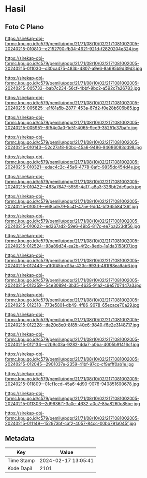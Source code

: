 # Hasil

## Foto C Plano

https://sirekap-obj-formc.kpu.go.id/c579/pemilu/pdpr/21/71/08/10/02/2171081002005-20240215-010810--c2152790-fb34-4621-921d-f2820204e324.jpg

https://sirekap-obj-formc.kpu.go.id/c579/pemilu/pdpr/21/71/08/10/02/2171081002005-20240215-011030--c30ca475-483b-4807-a9e6-8a695b9d39d3.jpg

https://sirekap-obj-formc.kpu.go.id/c579/pemilu/pdpr/21/71/08/10/02/2171081002005-20240215-005733--bab7c234-56cf-4bbf-9bc2-a592c7a26783.jpg

https://sirekap-obj-formc.kpu.go.id/c579/pemilu/pdpr/21/71/08/10/02/2171081002005-20240215-005825--e1f81a5b-2877-453a-87d2-f0e28b606b85.jpg

https://sirekap-obj-formc.kpu.go.id/c579/pemilu/pdpr/21/71/08/10/02/2171081002005-20240215-005951--8f54c0a0-1c51-4065-9ce9-35251c37bafc.jpg

https://sirekap-obj-formc.kpu.go.id/c579/pemilu/pdpr/21/71/08/10/02/2171081002005-20240215-010143--52c27af8-90bc-45a6-9486-94686083dd98.jpg

https://sirekap-obj-formc.kpu.go.id/c579/pemilu/pdpr/21/71/08/10/02/2171081002005-20240215-010321--edac4c2c-45a6-4778-8afc-9835dc454d4e.jpg

https://sirekap-obj-formc.kpu.go.id/c579/pemilu/pdpr/21/71/08/10/02/2171081002005-20240215-010422--463a7647-5959-4a17-a8a3-326bb2de9acb.jpg

https://sirekap-obj-formc.kpu.go.id/c579/pemilu/pdpr/21/71/08/10/02/2171081002005-20240215-010519--e68cde79-5c41-475e-9dd4-bf365584f36f.jpg

https://sirekap-obj-formc.kpu.go.id/c579/pemilu/pdpr/21/71/08/10/02/2171081002005-20240215-010622--ed367ad2-59e6-49b5-817c-ee7ba223df56.jpg

https://sirekap-obj-formc.kpu.go.id/c579/pemilu/pdpr/21/71/08/10/02/2171081002005-20240215-012524--93a89d34-ea2b-4f2c-8edb-1a1da3153f07.jpg

https://sirekap-obj-formc.kpu.go.id/c579/pemilu/pdpr/21/71/08/10/02/2171081002005-20240215-012443--a1f0f45b-d15a-423c-993d-481f88ea9ab6.jpg

https://sirekap-obj-formc.kpu.go.id/c579/pemilu/pdpr/21/71/08/10/02/2171081002005-20240215-012359--54e30894-3b35-4635-91a2-c9e5707447a3.jpg

https://sirekap-obj-formc.kpu.go.id/c579/pemilu/pdpr/21/71/08/10/02/2171081002005-20240215-012318--773e5801-db49-4f86-9678-65ecace70a29.jpg

https://sirekap-obj-formc.kpu.go.id/c579/pemilu/pdpr/21/71/08/10/02/2171081002005-20240215-012228--da20c8e0-8f85-40c6-9840-f6e2e3148717.jpg

https://sirekap-obj-formc.kpu.go.id/c579/pemilu/pdpr/21/71/08/10/02/2171081002005-20240215-012134--c2b9c03a-9282-4da7-a0ba-4005b91416cf.jpg

https://sirekap-obj-formc.kpu.go.id/c579/pemilu/pdpr/21/71/08/10/02/2171081002005-20240215-012045--2901037e-2359-41bf-97cc-cf9efff0ab1e.jpg

https://sirekap-obj-formc.kpu.go.id/c579/pemilu/pdpr/21/71/08/10/02/2171081002005-20240215-011809--01cf1ccd-45a6-4d90-9076-940851600678.jpg

https://sirekap-obj-formc.kpu.go.id/c579/pemilu/pdpr/21/71/08/10/02/2171081002005-20240215-011303--2d9636f1-3a0e-4632-a0c7-85a8260c85be.jpg

https://sirekap-obj-formc.kpu.go.id/c579/pemilu/pdpr/21/71/08/10/02/2171081002005-20240215-011149--152973bf-caf2-4057-84cc-00bb791a045f.jpg


## Metadata

| Key        | Value               |
| ---------- | ------------------- |
| Time Stamp | 2024-02-17 13:05:41 |
| Kode Dapil | 2101                |




